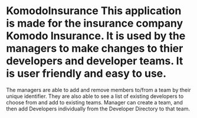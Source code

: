 # KomodoInsurance This application is made for the insurance company Komodo Insurance. It is used by the managers to make changes to thier developers and developer teams. It is user friendly and easy to use. 
The managers are able to add and remove members to/from a team by their unique identifier. They are also able to see a list of existing developers to choose from and add to existing teams. Manager can create a team, and then add Developers individually from the Developer Directory to that team.
